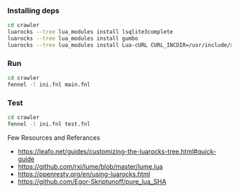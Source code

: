 ### Installing deps
```bash
cd crawler
luarocks --tree lua_modules install lsqlite3complete
luarocks --tree lua_modules install gumbo
luarocks --tree lua_modules install Lua-cURL CURL_INCDIR=/usr/include/x86_64-linux-gnu/
```

### Run
```bash
cd crawler
fennel -l ini.fnl main.fnl
```

### Test
```bash
cd crawler
fennel -l ini.fnl test.fnl
```

Few Resources and Referances

* https://leafo.net/guides/customizing-the-luarocks-tree.html#quick-guide
* https://github.com/rxi/lume/blob/master/lume.lua
* https://openresty.org/en/using-luarocks.html
* https://github.com/Egor-Skriptunoff/pure_lua_SHA
